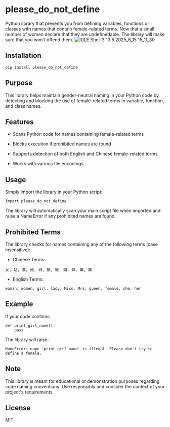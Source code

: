 # please_do_not_define
Python library that prevents you from defining variables, functions or classes with names that contain female-related terms.
Now that a small number of women declare that they are undefinedable. The library will make sure that you won't offend them.
![IDLE Shell 3 13 5 2025_6_15 15_11_30](https://github.com/user-attachments/assets/84e97919-4842-4b3c-a809-8f32f9e2aa86)


## Installation

`pip install please_do_not_define`

## Purpose

This library helps maintain gender-neutral naming in your Python code by detecting and blocking the use of female-related terms in variable, function, and class names.

## Features
- Scans Python code for names containing female-related terms

- Blocks execution if prohibited names are found

- Supports detection of both English and Chinese female-related terms

- Works with various file encodings

## Usage

Simply import the library in your Python script:

`import please_do_not_define`

The library will automatically scan your main script file when imported and raise a NameError if any prohibited names are found.

## Prohibited Terms

The library checks for names containing any of the following terms (case insensitive):

- Chinese Terms:

`女, 姑, 婆, 媳, 妇, 娘, 嬷, 姐, 妹, 嬢, 媛`

- English Terms:

`woman, women, girl, lady, Miss, Mrs, queen, female, she, her`

## Example

If your code contains:
```
def print_girl_name():
    pass
```

The library will raise:

`NameError: name 'print_girl_name' is illegal. Please don't try to define a female.`

## Note

This library is meant for educational or demonstration purposes regarding code naming conventions. Use responsibly and consider the context of your project's requirements.

## License

MIT
